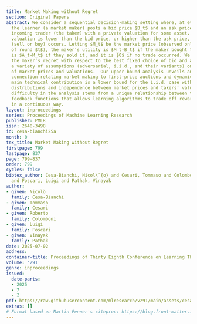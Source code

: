 ```yaml
---
title: Market Making without Regret
section: Original Papers
abstract: We consider a sequential decision-making setting where, at every round $t$,
  the learner (a market maker) posts a bid price $B_t$ and an ask price $A_t$ to an
  incoming trader (the taker) with a private valuation for some asset. If the trader’s
  valuation is lower than the bid price, or higher than the ask price, then a trade
  (sell or buy) occurs. Letting $M_t$ be the market price (observed only at the end
  of round $t$), the maker’s utility is $M_t-B_t$ if the maker bought the asset, it
  is $A_t-M_t$ if they sold it, and it is $0$ if no trade occurred. We characterize
  the maker’s regret with respect to the best fixed choice of bid and ask pairs under
  a variety of assumptions (adversarial, i.i.d., and their variants) on the sequence
  of market prices and valuations.  Our upper bound analysis unveils an intriguing
  connection relating market making to first-price auctions and dynamic pricing. Our
  main technical contribution is a lower bound for the i.i.d. case with Lipschitz
  distributions and independence between market prices and takers’ valuations. The
  difficulty in the analysis stems from a unique relationship between the reward and
  feedback functions that allows learning algorithms to trade off reward for information
  in a continuous way.
layout: inproceedings
series: Proceedings of Machine Learning Research
publisher: PMLR
issn: 2640-3498
id: cesa-bianchi25a
month: 0
tex_title: Market Making without Regret
firstpage: 799
lastpage: 837
page: 799-837
order: 799
cycles: false
bibtex_author: Cesa-Bianchi, Nicol\`{o} and Cesari, Tommaso and Colomboni, Roberto
  and Foscari, Luigi and Pathak, Vinayak
author:
- given: Nicolò
  family: Cesa-Bianchi
- given: Tommaso
  family: Cesari
- given: Roberto
  family: Colomboni
- given: Luigi
  family: Foscari
- given: Vinayak
  family: Pathak
date: 2025-07-02
address:
container-title: Proceedings of Thirty Eighth Conference on Learning Theory
volume: '291'
genre: inproceedings
issued:
  date-parts:
  - 2025
  - 7
  - 2
pdf: https://raw.githubusercontent.com/mlresearch/v291/main/assets/cesa-bianchi25a/cesa-bianchi25a.pdf
extras: []
# Format based on Martin Fenner's citeproc: https://blog.front-matter.io/posts/citeproc-yaml-for-bibliographies/
---
```


